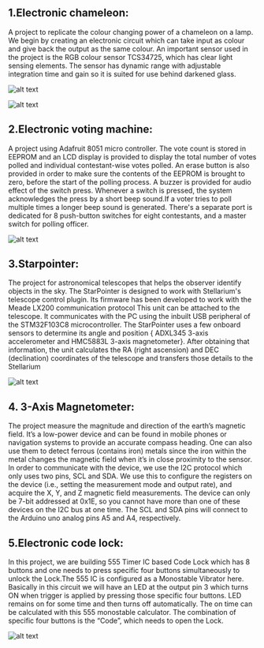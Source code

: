## 1.Electronic chameleon:


A project to replicate the colour changing power of a chameleon on a lamp.
We begin by creating an electronic circuit which can take input as colour and give back the output as the same colour.
An important sensor used in the project is the RGB colour sensor TCS34725, which has clear light sensing elements.
The sensor has dynamic range with adjustable integration time and gain so it is suited for use behind darkened glass.


![alt text](https://hackster.imgix.net/uploads/attachments/1233310/ezgif_com-gif-maker_(1)_ZJY8XFZdxw.gif?auto=format%2Ccompress&gifq=35&w=900&h=675&fit=min&fm=mp4)


![alt text](https://hackster.imgix.net/uploads/attachments/1233313/contenteetimes-images-edn-leds-a19-led-bulb-leds-exposed_J9qNSIF0Bb.jpg?auto=compress%2Cformat&w=740&h=555&fit=max)



## 2.Electronic voting machine:


A project using Adafruit 8051 micro controller.
The vote count is stored in EEPROM and an LCD display is provided to display the total number of votes polled and individual contestant-wise votes polled.
An erase button is also provided in order to make sure the contents of the EEPROM is brought to zero, before the start of the polling process.
A buzzer is provided for audio effect of the switch press. Whenever a switch is pressed, the system acknowledges the press by a short beep sound.If a voter tries to poll multiple times a longer beep sound is generated.
There's a separate port is dedicated for 8 push-button switches for eight contestants, and a master switch for polling officer.

![alt text](https://media2.giphy.com/media/3orif1zS11iWKhUJpK/source.gif)


## 3.Starpointer:


The project for astronomical telescopes that helps the observer identify objects in the sky.
The StarPointer is designed to work with Stellarium's telescope control plugin. Its firmware has been developed to work with the Meade LX200 communication protocol
This unit can be attached to the telescope. It communicates with the PC using the inbuilt USB peripheral of the STM32F103C8 microcontroller. 
The StarPointer uses a few onboard sensors to determine its angle and position { ADXL345 3-axis accelerometer and HMC5883L 3-axis magnetometer}. After obtaining that information, the unit calculates the RA (right ascension) and DEC (declination) coordinates of the telescope and transfers those details to the Stellarium


![alt text](https://hackster.imgix.net/uploads/attachments/1458774/dscn3860-mid_EEOosgRl6H.jpg?auto=compress%2Cformat&w=740&h=555&fit=max)


## 4. 3-Axis Magnetometer:


The project measure the magnitude and direction of the earth’s magnetic field. 
It’s a low-power device and can be found in mobile phones or navigation systems to provide an accurate compass heading.
One can also use them to detect ferrous (contains iron) metals since the iron within the metal changes the magnetic field when it’s in close proximity to the sensor.
In order to communicate with the device, we use the I2C protocol which only uses two pins, SCL and SDA. We use this to configure the registers on the device (i.e., setting the measurement mode and output rate), and acquire the X, Y, and Z magnetic field measurements. The device can only be 7-bit addressed at 0x1E, so you cannot have more than one of these devices on the I2C bus at one time.
The SCL and SDA pins will connect to the Arduino uno analog pins A5 and A4, respectively.


## 5.Electronic code lock:


In this project, we are building 555 Timer IC based Code Lock which has 8 buttons and one needs to press specific four buttons simultaneously to unlock the Lock.The 555 IC is configured as a Monostable Vibrator here.
Basically in this circuit we will have an LED at the output pin 3 which turns ON when trigger is applied by pressing those specific four buttons. 
LED remains on for some time and then turns off automatically. The on time can be calculated with this 555 monostable calculator. 
The combination of specific four buttons is the “Code”, which needs to open the Lock.


![alt text](https://hackster.imgix.net/uploads/attachments/889184/555-timer-based-electronic-code-lock-circuit_KwMGO0Jwoy.jpeg?auto=compress%2Cformat&w=900&h=675&fit=min)

